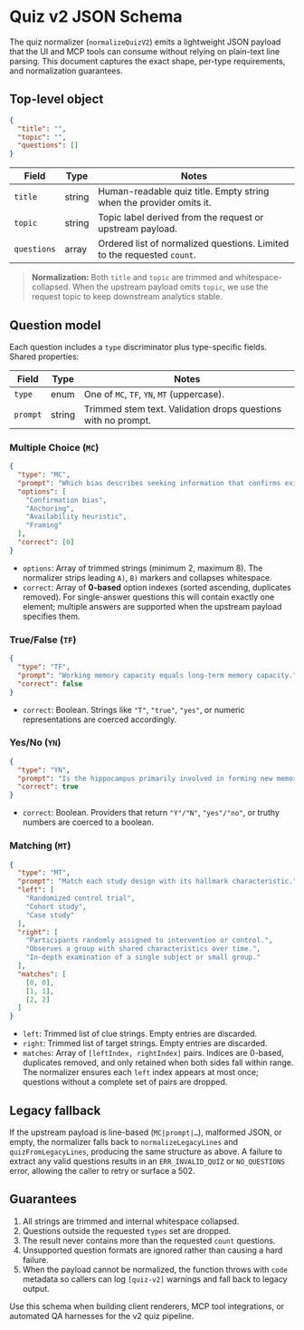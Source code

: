 # Quiz v2 JSON Schema

The quiz normalizer (`normalizeQuizV2`) emits a lightweight JSON payload that the UI and MCP tools can consume without relying on plain-text line parsing. This document captures the exact shape, per-type requirements, and normalization guarantees.

## Top-level object

```json
{
  "title": "",
  "topic": "",
  "questions": []
}
```

| Field    | Type        | Notes                                                                 |
|----------|-------------|-----------------------------------------------------------------------|
| `title`  | string      | Human-readable quiz title. Empty string when the provider omits it.   |
| `topic`  | string      | Topic label derived from the request or upstream payload.            |
| `questions` | array<Question> | Ordered list of normalized questions. Limited to the requested `count`. |

> **Normalization:** Both `title` and `topic` are trimmed and whitespace-collapsed. When the upstream payload omits `topic`, we use the request topic to keep downstream analytics stable.

## Question model

Each question includes a `type` discriminator plus type-specific fields. Shared properties:

| Field     | Type   | Notes                                                        |
|-----------|--------|--------------------------------------------------------------|
| `type`    | enum   | One of `MC`, `TF`, `YN`, `MT` (uppercase).                   |
| `prompt`  | string | Trimmed stem text. Validation drops questions with no prompt.|

### Multiple Choice (`MC`)

```json
{
  "type": "MC",
  "prompt": "Which bias describes seeking information that confirms existing beliefs?",
  "options": [
    "Confirmation bias",
    "Anchoring",
    "Availability heuristic",
    "Framing"
  ],
  "correct": [0]
}
```

* `options`: Array of trimmed strings (minimum 2, maximum 8). The normalizer strips leading `A)`, `B)` markers and collapses whitespace.
* `correct`: Array of **0-based** option indexes (sorted ascending, duplicates removed). For single-answer questions this will contain exactly one element; multiple answers are supported when the upstream payload specifies them.

### True/False (`TF`)

```json
{
  "type": "TF",
  "prompt": "Working memory capacity equals long-term memory capacity.",
  "correct": false
}
```

* `correct`: Boolean. Strings like `"T"`, `"true"`, `"yes"`, or numeric representations are coerced accordingly.

### Yes/No (`YN`)

```json
{
  "type": "YN",
  "prompt": "Is the hippocampus primarily involved in forming new memories?",
  "correct": true
}
```

* `correct`: Boolean. Providers that return `"Y"/"N"`, `"yes"/"no"`, or truthy numbers are coerced to a boolean.

### Matching (`MT`)

```json
{
  "type": "MT",
  "prompt": "Match each study design with its hallmark characteristic.",
  "left": [
    "Randomized control trial",
    "Cohort study",
    "Case study"
  ],
  "right": [
    "Participants randomly assigned to intervention or control.",
    "Observes a group with shared characteristics over time.",
    "In-depth examination of a single subject or small group."
  ],
  "matches": [
    [0, 0],
    [1, 1],
    [2, 2]
  ]
}
```

* `left`: Trimmed list of clue strings. Empty entries are discarded.
* `right`: Trimmed list of target strings. Empty entries are discarded.
* `matches`: Array of `[leftIndex, rightIndex]` pairs. Indices are 0-based, duplicates removed, and only retained when both sides fall within range. The normalizer ensures each `left` index appears at most once; questions without a complete set of pairs are dropped.

## Legacy fallback

If the upstream payload is line-based (`MC|prompt|…`), malformed JSON, or empty, the normalizer falls back to `normalizeLegacyLines` and `quizFromLegacyLines`, producing the same structure as above. A failure to extract any valid questions results in an `ERR_INVALID_QUIZ` or `NO_QUESTIONS` error, allowing the caller to retry or surface a 502.

## Guarantees

1. All strings are trimmed and internal whitespace collapsed.
2. Questions outside the requested `types` set are dropped.
3. The result never contains more than the requested `count` questions.
4. Unsupported question formats are ignored rather than causing a hard failure.
5. When the payload cannot be normalized, the function throws with `code` metadata so callers can log `[quiz-v2]` warnings and fall back to legacy output.

Use this schema when building client renderers, MCP tool integrations, or automated QA harnesses for the v2 quiz pipeline.
